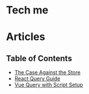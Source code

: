 # Tech me

# Articles

## Table of Contents
- [The Case Against the Store](./state-management.md)
- [React Query Guide](./react-query-guide.md)
- [Vue Query with Script Setup](./vue-query.md)
